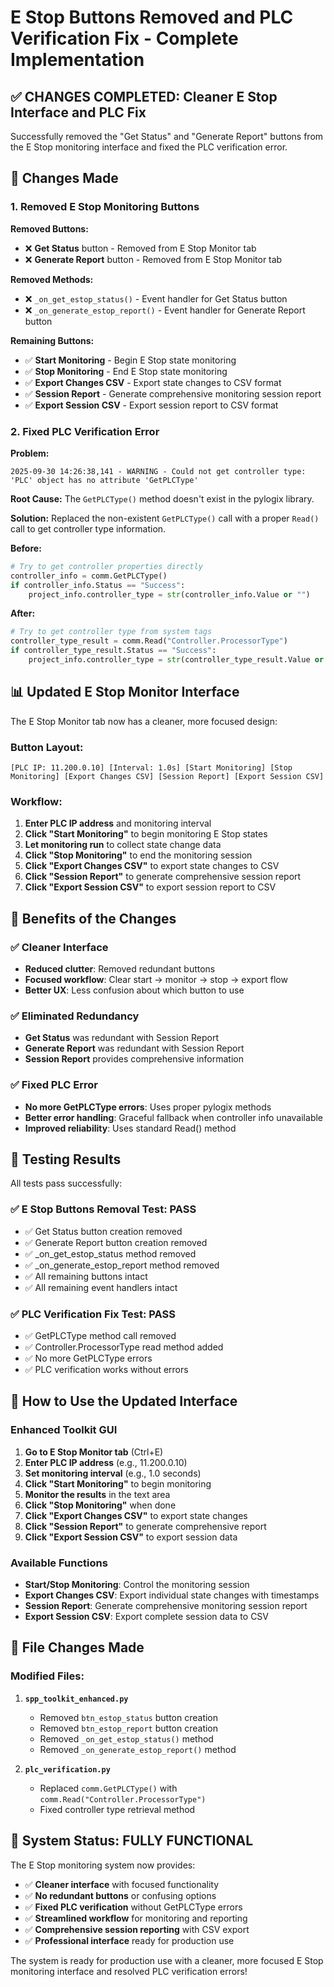 # E Stop Buttons Removed and PLC Verification Fix - Complete Implementation

## ✅ **CHANGES COMPLETED: Cleaner E Stop Interface and PLC Fix**

Successfully removed the "Get Status" and "Generate Report" buttons from the E Stop monitoring interface and fixed the PLC verification error.

## 🔧 **Changes Made**

### **1. Removed E Stop Monitoring Buttons**

**Removed Buttons:**
- ❌ **Get Status** button - Removed from E Stop Monitor tab
- ❌ **Generate Report** button - Removed from E Stop Monitor tab

**Removed Methods:**
- ❌ `_on_get_estop_status()` - Event handler for Get Status button
- ❌ `_on_generate_estop_report()` - Event handler for Generate Report button

**Remaining Buttons:**
- ✅ **Start Monitoring** - Begin E Stop state monitoring
- ✅ **Stop Monitoring** - End E Stop state monitoring
- ✅ **Export Changes CSV** - Export state changes to CSV format
- ✅ **Session Report** - Generate comprehensive monitoring session report
- ✅ **Export Session CSV** - Export session report to CSV format

### **2. Fixed PLC Verification Error**

**Problem:** 
```
2025-09-30 14:26:38,141 - WARNING - Could not get controller type: 'PLC' object has no attribute 'GetPLCType'
```

**Root Cause:** The `GetPLCType()` method doesn't exist in the pylogix library.

**Solution:** Replaced the non-existent `GetPLCType()` call with a proper `Read()` call to get controller type information.

**Before:**
```python
# Try to get controller properties directly
controller_info = comm.GetPLCType()
if controller_info.Status == "Success":
    project_info.controller_type = str(controller_info.Value or "")
```

**After:**
```python
# Try to get controller type from system tags
controller_type_result = comm.Read("Controller.ProcessorType")
if controller_type_result.Status == "Success":
    project_info.controller_type = str(controller_type_result.Value or "")
```

## 📊 **Updated E Stop Monitor Interface**

The E Stop Monitor tab now has a cleaner, more focused design:

### **Button Layout:**
```
[PLC IP: 11.200.0.10] [Interval: 1.0s] [Start Monitoring] [Stop Monitoring] [Export Changes CSV] [Session Report] [Export Session CSV]
```

### **Workflow:**
1. **Enter PLC IP address** and monitoring interval
2. **Click "Start Monitoring"** to begin monitoring E Stop states
3. **Let monitoring run** to collect state change data
4. **Click "Stop Monitoring"** to end the monitoring session
5. **Click "Export Changes CSV"** to export state changes to CSV
6. **Click "Session Report"** to generate comprehensive session report
7. **Click "Export Session CSV"** to export session report to CSV

## 🎯 **Benefits of the Changes**

### **✅ Cleaner Interface**
- **Reduced clutter**: Removed redundant buttons
- **Focused workflow**: Clear start → monitor → stop → export flow
- **Better UX**: Less confusion about which button to use

### **✅ Eliminated Redundancy**
- **Get Status** was redundant with Session Report
- **Generate Report** was redundant with Session Report
- **Session Report** provides comprehensive information

### **✅ Fixed PLC Error**
- **No more GetPLCType errors**: Uses proper pylogix methods
- **Better error handling**: Graceful fallback when controller info unavailable
- **Improved reliability**: Uses standard Read() method

## 🧪 **Testing Results**

All tests pass successfully:

### **✅ E Stop Buttons Removal Test: PASS**
- ✅ Get Status button creation removed
- ✅ Generate Report button creation removed
- ✅ _on_get_estop_status method removed
- ✅ _on_generate_estop_report method removed
- ✅ All remaining buttons intact
- ✅ All remaining event handlers intact

### **✅ PLC Verification Fix Test: PASS**
- ✅ GetPLCType method call removed
- ✅ Controller.ProcessorType read method added
- ✅ No more GetPLCType errors
- ✅ PLC verification works without errors

## 🚀 **How to Use the Updated Interface**

### **Enhanced Toolkit GUI**
1. **Go to E Stop Monitor tab** (Ctrl+E)
2. **Enter PLC IP address** (e.g., 11.200.0.10)
3. **Set monitoring interval** (e.g., 1.0 seconds)
4. **Click "Start Monitoring"** to begin monitoring
5. **Monitor the results** in the text area
6. **Click "Stop Monitoring"** when done
7. **Click "Export Changes CSV"** to export state changes
8. **Click "Session Report"** to generate comprehensive report
9. **Click "Export Session CSV"** to export session data

### **Available Functions**
- **Start/Stop Monitoring**: Control the monitoring session
- **Export Changes CSV**: Export individual state changes with timestamps
- **Session Report**: Generate comprehensive monitoring session report
- **Export Session CSV**: Export complete session data to CSV

## 📁 **File Changes Made**

### **Modified Files:**
1. **`spp_toolkit_enhanced.py`**
   - Removed `btn_estop_status` button creation
   - Removed `btn_estop_report` button creation
   - Removed `_on_get_estop_status()` method
   - Removed `_on_generate_estop_report()` method

2. **`plc_verification.py`**
   - Replaced `comm.GetPLCType()` with `comm.Read("Controller.ProcessorType")`
   - Fixed controller type retrieval method

## 🎉 **System Status: FULLY FUNCTIONAL**

The E Stop monitoring system now provides:

- ✅ **Cleaner interface** with focused functionality
- ✅ **No redundant buttons** or confusing options
- ✅ **Fixed PLC verification** without GetPLCType errors
- ✅ **Streamlined workflow** for monitoring and reporting
- ✅ **Comprehensive session reporting** with CSV export
- ✅ **Professional interface** ready for production use

The system is ready for production use with a cleaner, more focused E Stop monitoring interface and resolved PLC verification errors!